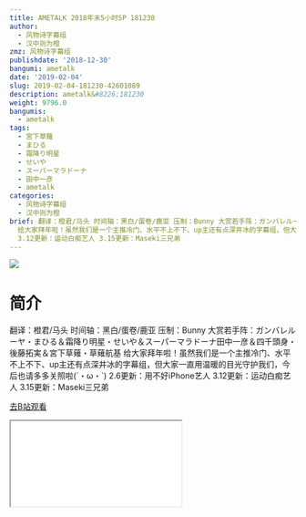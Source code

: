 ```yaml
---
title: AMETALK 2018年末5小时SP 181230
author:
  - 风物诗字幕组
  - 汉中则为橙
zmz: 风物诗字幕组
publishdate: '2018-12-30'
bangumi: ametalk
date: '2019-02-04'
slug: 2019-02-04-181230-42601089
description: ametalk&#8226;181230
weight: 9796.0
bangumis:
  - ametalk
tags:
  - 宮下草薙
  - まひる
  - 霜降り明星
  - せいや
  - スーパーマラドーナ
  - 田中一彦
  - ametalk
categories:
  - 风物诗字幕组
  - 汉中则为橙
brief: 翻译：橙君/马头 时间轴：黑白/蛋卷/鹿亚 压制：Bunny 大赏若手阵：ガンバレルーヤ・まひる＆霜降り明星・せいや＆スーパーマラドーナ田中一彦＆四千頭身・後藤拓実＆宮下草薙・草薙航基
  给大家拜年啦！虽然我们是一个主推冷门、水平不上不下、up主还有点深井冰的字幕组，但大家一直用温暖的目光守护我们，今后也请多多关照啦(´・ω・`) 2.6更新：用不好iPhone艺人
  3.12更新：运动白痴艺人 3.15更新：Maseki三兄弟
---
```

![](https://i.imgur.com/byZVzfP.jpg)
# 简介  
翻译：橙君/马头 时间轴：黑白/蛋卷/鹿亚 压制：Bunny
大赏若手阵：ガンバレルーヤ・まひる＆霜降り明星・せいや＆スーパーマラドーナ田中一彦＆四千頭身・後藤拓実＆宮下草薙・草薙航基
给大家拜年啦！虽然我们是一个主推冷门、水平不上不下、up主还有点深井冰的字幕组，但大家一直用温暖的目光守护我们，今后也请多多关照啦(´・ω・`)
2.6更新：用不好iPhone艺人
3.12更新：运动白痴艺人
3.15更新：Maseki三兄弟  

[去B站观看](https://www.bilibili.com/video/av42601089/)
<div class ="resp-container"><iframe class="testiframe" src="//player.bilibili.com/player.html?aid=42601089"", scrolling="no", allowfullscreen="true" > </iframe></div> 
